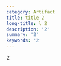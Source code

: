 ```yaml
---
category: Artifact
title: title 2
long-title: l 2
description: '2'
summary: '2'
keywords: '2'
---
```

2
